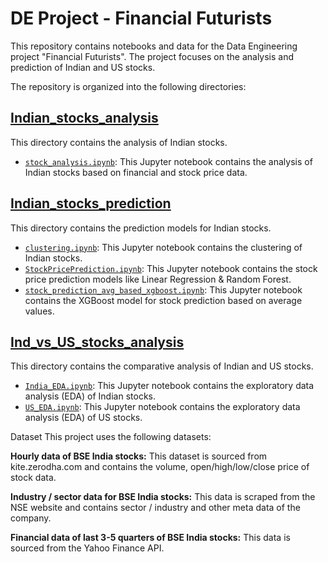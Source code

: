 # DE Project - Financial Futurists

This repository contains notebooks and data for the Data Engineering project "Financial Futurists". The project focuses on the analysis and prediction of Indian and US stocks.

The repository is organized into the following directories:

## [Indian_stocks_analysis](./Indian_stocks_analysis)

This directory contains the analysis of Indian stocks.

- [`stock_analysis.ipynb`](./Indian_stocks_analysis/stock_analysis.ipynb): This Jupyter notebook contains the analysis of Indian stocks based on financial and stock price data.

## [Indian_stocks_prediction](./Indian_stocks_prediction)

This directory contains the prediction models for Indian stocks.

- [`clustering.ipynb`](./Indian_stocks_prediction/clustering.ipynb): This Jupyter notebook contains the clustering of Indian stocks.
- [`StockPricePrediction.ipynb`](./Indian_stocks_prediction/StockPricePrediction.ipynb): This Jupyter notebook contains the stock price prediction models like Linear Regression & Random Forest.
- [`stock_prediction_avg_based_xgboost.ipynb`](./Indian_stocks_prediction/stock_prediction_avg_based_xgboost.ipynb): This Jupyter notebook contains the XGBoost model for stock prediction based on average values.

## [Ind_vs_US_stocks_analysis](./Ind_vs_US_stocks_analysis)

This directory contains the comparative analysis of Indian and US stocks.

- [`India_EDA.ipynb`](./Ind_vs_US_stocks_analysis/India_EDA.ipynb): This Jupyter notebook contains the exploratory data analysis (EDA) of Indian stocks.
- [`US_EDA.ipynb`](./Ind_vs_US_stocks_analysis/US_EDA.ipynb): This Jupyter notebook contains the exploratory data analysis (EDA) of US stocks.

Dataset
This project uses the following datasets:

**Hourly data of BSE India stocks:** This dataset is sourced from kite.zerodha.com and contains the volume, open/high/low/close price of stock data.

**Industry / sector data for BSE India stocks:** This data is scraped from the NSE website and contains sector / industry and other meta data of the company.

**Financial data of last 3-5 quarters of BSE India stocks:** This data is sourced from the Yahoo Finance API.
